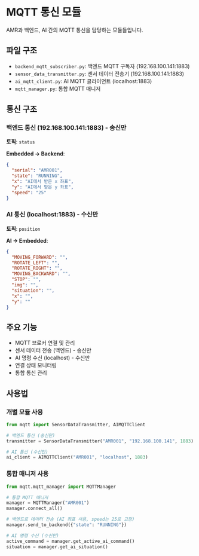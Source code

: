 # MQTT 통신 모듈

AMR과 백엔드, AI 간의 MQTT 통신을 담당하는 모듈들입니다.

## 파일 구조

- `backend_mqtt_subscriber.py`: 백엔드 MQTT 구독자 (192.168.100.141:1883)
- `sensor_data_transmitter.py`: 센서 데이터 전송기 (192.168.100.141:1883)
- `ai_mqtt_client.py`: AI MQTT 클라이언트 (localhost:1883)
- `mqtt_manager.py`: 통합 MQTT 매니저

## 통신 구조

### 백엔드 통신 (192.168.100.141:1883) - 송신만
**토픽**: `status`

**Embedded → Backend**:
```json
{
  "serial": "AMR001",
  "state": "RUNNING",
  "x": "AI에서 받은 x 좌표",
  "y": "AI에서 받은 y 좌표",
  "speed": "25"
}
```

### AI 통신 (localhost:1883) - 수신만
**토픽**: `position`

**AI → Embedded**:
```json
{
  "MOVING_FORWARD": "",
  "ROTATE_LEFT": "",
  "ROTATE_RIGHT": "",
  "MOVING_BACKWARD": "",
  "STOP": "",
  "img": "",
  "situation": "",
  "x": "",
  "y": ""
}
```

## 주요 기능

- MQTT 브로커 연결 및 관리
- 센서 데이터 전송 (백엔드) - 송신만
- AI 명령 수신 (localhost) - 수신만
- 연결 상태 모니터링
- 통합 통신 관리

## 사용법

### 개별 모듈 사용
```python
from mqtt import SensorDataTransmitter, AIMQTTClient

# 백엔드 통신 (송신만)
transmitter = SensorDataTransmitter("AMR001", "192.168.100.141", 1883)

# AI 통신 (수신만)
ai_client = AIMQTTClient("AMR001", "localhost", 1883)
```

### 통합 매니저 사용
```python
from mqtt.mqtt_manager import MQTTManager

# 통합 MQTT 매니저
manager = MQTTManager("AMR001")
manager.connect_all()

# 백엔드로 데이터 전송 (AI 좌표 사용, speed는 25로 고정)
manager.send_to_backend({"state": "RUNNING"})

# AI 명령 수신 (수신만)
active_command = manager.get_active_ai_command()
situation = manager.get_ai_situation()
``` 